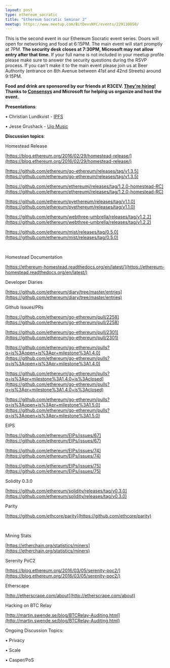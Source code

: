 ```yaml
---
layout: post
type: ethereum_socratic
title: "Ethereum Socratic Seminar 2"
meetup: https://www.meetup.com/BitDevsNYC/events/229130058/
---
```


This is the second event in our Ethereum Socratic event series. Doors will open for networking and food at 6:15PM. The main event will start promptly at 7PM. **The security desk closes at 7:30PM, Microsoft may not allow entry after that time.** If your full name is not included in your meetup profile please make sure to answer the security questions during the RSVP process. If you can't make it to the main event please join us at Beer Authority (entrance on 8th Avenue between 41st and 42nd Streets) around 9:15PM.

**Food and drink are sponsored by our friends at R3CEV. [They're hiring!](https://jobs.lever.co/r3cev.com) Thanks to [Consensys](https://consensys.net/) and Microsoft for helping us organize and host the event.**

**Presentations**:

• Christian Lundkvist - [IPFS](https://medium.com/@ConsenSys/an-introduction-to-ipfs-9bba4860abd0)

• Jesse Grushack - [Ujo Music](http://ujomusic.com/)

**Discussion topics**:

Homestead Release

[](https://blog.ethereum.org/2016/02/29/homestead-release/)[https://blog.ethereum.org/2016/02/29/homestead-release/](https://blog.ethereum.org/2016/02/29/homestead-release/)

[](https://github.com/ethereum/go-ethereum/releases/tag/v1.3.5)[https://github.com/ethereum/go-ethereum/releases/tag/v1.3.5](https://github.com/ethereum/go-ethereum/releases/tag/v1.3.5)

[](https://github.com/ethereum/ethereumj/releases/tag/1.2.0-homestead-RC)[https://github.com/ethereum/ethereumj/releases/tag/1.2.0-homestead-RC](https://github.com/ethereum/ethereumj/releases/tag/1.2.0-homestead-RC)

[](https://github.com/ethereum/pyethereum/releases/tag/v1.1.0)[https://github.com/ethereum/pyethereum/releases/tag/v1.1.0](https://github.com/ethereum/pyethereum/releases/tag/v1.1.0)

[](https://github.com/ethereum/webthree-umbrella/releases/tag/v1.2.2)[https://github.com/ethereum/webthree-umbrella/releases/tag/v1.2.2](https://github.com/ethereum/webthree-umbrella/releases/tag/v1.2.2)

[](https://github.com/ethereum/mist/releases/tag/0.5.0)[https://github.com/ethereum/mist/releases/tag/0.5.0](https://github.com/ethereum/mist/releases/tag/0.5.0)

[  
](https://github.com/ethereum/mist/releases/tag/0.5.0)

Homestead Documentation

[](https://ethereum-homestead.readthedocs.org/en/latest/)[https://ethereum-homestead.readthedocs.org/en/latest/](https://ethereum-homestead.readthedocs.org/en/latest/)

Developer Diaries

[](https://github.com/ethereum/diary/tree/master/entries)[https://github.com/ethereum/diary/tree/master/entries](https://github.com/ethereum/diary/tree/master/entries)

Github Issues/PRs

[</a>](https://github.com/ethereum/go-ethereum/pull/2258)

[](https://github.com/ethereum/go-ethereum/pull/2258)

[<a href="https://github.com/ethereum/go-ethereum/pull/2258">](https://github.com/ethereum/go-ethereum/pull/2258)[https://github.com/ethereum/go-ethereum/pull/2258](https://github.com/ethereum/go-ethereum/pull/2258)

[](https://github.com/ethereum/go-ethereum/pull/2301)[https://github.com/ethereum/go-ethereum/pull/2301](https://github.com/ethereum/go-ethereum/pull/2301)

[](https://github.com/ethereum/go-ethereum/pulls?q=is%3Aopen+is%3Apr+milestone%3A1.4.0)[https://github.com/ethereum/go-ethereum/pulls?q=is%3Aopen+is%3Apr+milestone%3A1.4.0](https://github.com/ethereum/go-ethereum/pulls?q=is%3Aopen+is%3Apr+milestone%3A1.4.0)

[](https://github.com/ethereum/go-ethereum/pulls?q=is%3Apr+milestone%3A1.4.0+is%3Aclosed)[https://github.com/ethereum/go-ethereum/pulls?q=is%3Apr+milestone%3A1.4.0+is%3Aclosed](https://github.com/ethereum/go-ethereum/pulls?q=is%3Apr+milestone%3A1.4.0+is%3Aclosed)

[](https://github.com/ethereum/go-ethereum/pulls?q=is%3Aopen+is%3Apr+milestone%3A1.5.0)[https://github.com/ethereum/go-ethereum/pulls?q=is%3Aopen+is%3Apr+milestone%3A1.5.0](https://github.com/ethereum/go-ethereum/pulls?q=is%3Aopen+is%3Apr+milestone%3A1.5.0)

EIPS

[](https://github.com/ethereum/EIPs/issues/67)[https://github.com/ethereum/EIPs/issues/67](https://github.com/ethereum/EIPs/issues/67)

[](https://github.com/ethereum/EIPs/issues/74)[https://github.com/ethereum/EIPs/issues/74](https://github.com/ethereum/EIPs/issues/74)

[](https://github.com/ethereum/EIPs/issues/75)[https://github.com/ethereum/EIPs/issues/75](https://github.com/ethereum/EIPs/issues/75)

Solidity 0.3.0

[](https://github.com/ethereum/solidity/releases/tag/v0.3.0)[https://github.com/ethereum/solidity/releases/tag/v0.3.0](https://github.com/ethereum/solidity/releases/tag/v0.3.0)

Parity

[](https://github.com/ethcore/parity)[https://github.com/ethcore/parity](https://github.com/ethcore/parity)

[  
](https://github.com/ethcore/parity)

Mining Stats

[](https://etherchain.org/statistics/miners)[https://etherchain.org/statistics/miners](https://etherchain.org/statistics/miners)

Serenity PoC2

[](https://blog.ethereum.org/2016/03/05/serenity-poc2/)[https://blog.ethereum.org/2016/03/05/serenity-poc2/](https://blog.ethereum.org/2016/03/05/serenity-poc2/)

Etherscape

[](http://etherscrape.com/about)[http://etherscrape.com/about](http://etherscrape.com/about)

Hacking on BTC Relay

[](http://martin.swende.se/blog/BTCRelay-Auditing.html)[http://martin.swende.se/blog/BTCRelay-Auditing.html](http://martin.swende.se/blog/BTCRelay-Auditing.html)

<a href="http://martin.swende.se/blog/BTCRelay-Auditing.html"></a>

Ongoing Discussion Topics:

• Privacy

• Scale

• Casper/PoS
